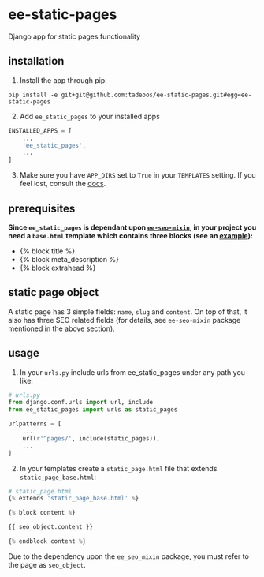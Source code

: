 # ee-static-pages
Django app for static pages functionality

## installation

1. Install the app through pip:

  ```
  pip install -e git+git@github.com:tadeoos/ee-static-pages.git#egg=ee-static-pages
  ```

2. Add `ee_static_pages` to your installed apps

  ```python
  INSTALLED_APPS = [
      ...
      'ee_static_pages',
      ...
  ]
  ```

3. Make sure you have `APP_DIRS` set to `True` in your `TEMPLATES` setting. If you feel lost, consult the  [docs](https://docs.djangoproject.com/en/1.11/ref/settings/#std:setting-TEMPLATES-APP_DIRS).

## prerequisites

**Since `ee_static_pages` is dependant upon [`ee-seo-mixin`](https://github.com/EE/ee-seo-mixin), in your project you need a `base.html` template which contains three blocks (see an [example](https://github.com/EE/generator-ee/blob/develop/generators/django/templates/src/templates/base.html)):**

- {% block title %}
- {% block meta_description %}
- {% block extrahead %}


## static page object

A static page has 3 simple fields: `name`, `slug` and `content`. On top of that, it also has three SEO related fields (for details, see `ee-seo-mixin` package mentioned in the above section).

## usage

1. In your `urls.py` include urls from ee_static_pages under any path you like:

  ```python
  # urls.py
  from django.conf.urls import url, include
  from ee_static_pages import urls as static_pages

  urlpatterns = [
      ...
      url(r'^pages/', include(static_pages)),
      ...
  ]
  ```

2. In your templates create a `static_page.html` file that extends `static_page_base.html`:

  ```python
  # static_page.html
  {% extends 'static_page_base.html' %}

  {% block content %}

  {{ seo_object.content }}

  {% endblock content %}

  ```

  Due to the dependency upon the `ee_seo_mixin` package, you must refer to the page as `seo_object`.
